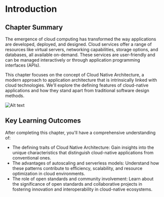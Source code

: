 # Introduction

## Chapter Summary

The emergence of cloud computing has transformed the way applications are developed, deployed, and designed. Cloud services offer a range of resources like virtual servers, networking capabilities, storage options, and databases, all available on-demand. These services are user-friendly and can be managed interactively or through application programming interfaces (APIs).

This chapter focuses on the concept of Cloud Native Architecture, a modern approach to application architecture that is intrinsically linked with cloud technologies. We'll explore the defining features of cloud-native applications and how they stand apart from traditional software design methods.

![Alt text](https://imgopt.infoq.com/fit-in/1200x2400/filters:quality(80)/filters:no_upscale()/articles/cloud-native-architecture-adoption-part1/en/resources/1figure-1-architecture-evolution-from-mainframe-to-cloud-and-microservices-1574407428044.jpg)

## Key Learning Outcomes

After completing this chapter, you'll have a comprehensive understanding of:

- The defining traits of Cloud Native Architecture: Gain insights into the unique characteristics that distinguish cloud-native applications from conventional ones.
- The advantages of autoscaling and serverless models: Understand how these patterns contribute to efficiency, scalability, and resource optimization in cloud environments.
- The role of open standards and community involvement: Learn about the significance of open standards and collaborative projects in fostering innovation and interoperability in cloud-native ecosystems.